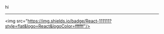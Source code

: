 hi



----------
<img src="https://img.shields.io/badge/React-111111?style=flat&logo=React&logoColor=ffffff"/>
